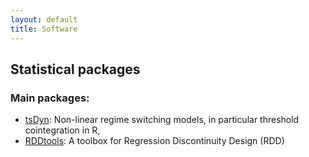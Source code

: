 ```yaml
---
layout: default
title: Software
---
```


## Statistical packages

### Main packages:

 - [tsDyn](http://cran.r-project.org/web/packages/tsDyn/index.html "tsDyn"): Non-linear regime switching models, in particular threshold cointegration in R, 
 - [RDDtools](https://github.com/MatthieuStigler/RDDtools "RDDtools"): A toolbox for Regression Discontinuity Design (RDD)
